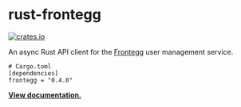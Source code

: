 # rust-frontegg

[![crates.io](https://img.shields.io/crates/v/frontegg.svg)](https://crates.io/crates/frontegg)

An async Rust API client for the [Frontegg] user management service.

```
# Cargo.toml
[dependencies]
frontegg = "0.4.0"
```

**[View documentation.](https://docs.rs/frontegg/0.4.0)**

[Frontegg]: https://frontegg.com

